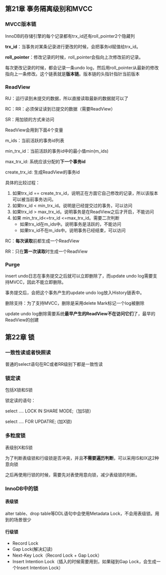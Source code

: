 

## 第21章 事务隔离级别和MVCC

### MVCC版本链

InnoDB的存储引擎的每个记录都有trx_id还有roll_pointer2个隐藏列

**trx_id**：当事务对某条记录进行更改的时候，会把事务id赋值给trx_id。

**roll_pointer**：修改记录的时候，roll_pointer会指向上次修改前的记录。

每次更改记录的时候，都会记录一条undo log，然后用roll_pointer从最新的修改指向上一条修改。这个链表就是**版本链**。版本链的头指针指针当前版本



### ReadView

RU：运行读到未提交的数据，所以直接读取最新的数据就可以了

RC：RR：必须保证读到已提交的数据（需要ReadView）

SR：用加锁的方式来访问



ReadView会用到下面4个变量

m_ids：当前活跃的事务id列表

min_trx_id：当前活跃的事务id中的最小值min(m_ids)

max_trx_id: 系统应该分配的**下一个事务id**

create_trx_id: 生成ReadView的事务id

具体的比较过程：

1. 如果trx_id == create_trx_id，说明正在方面它自己修改的记录，所以该版本可以被当前事务访问。
2. 如果trx_id < min_trx_id。说明是已经提交过的事务，可以访问
3. 如果trx_id > max_trx_id。说明事务是在ReadView之后才开启，不能访问
4. 如果 min_trx_id<=trx_id <=max_trx_id。需要二次判断
   * 如果trx_id在m_ids中。说明事务是活跃的，不能访问
   * 如果trx_id不在m_ids中。说明事务已经结束，可以访问

RC：**每次读取**前都生成一个ReadView

RR：只在**第一次读取**时生成一个ReadView



### Purge

insert undo日志在事务提交之后就可以立即删除了，而update undo log需要支持MVCC，因此不能立即删除。

事务提交后，会把这个事务产生的update undo log放入History链表中。

删除支持：为了支持MVCC，删除是采用delete Mark标记一个log被删除

update undo log删除需要系统**最早产生的ReadView不在访问它们**了，最早的ReadView的创建

## 第22章 锁

### 一致性读或者快照读

普通的select语句在RC或者RR级别下都是一致性读

### 锁定读

包括X锁和S锁

锁定读的语句：

select .... LOCK IN SHARE MODE;（加S锁）

select .... FOR UPDATRE; (加X锁)

### 多粒度锁

表级别X和S锁

为了判断表级锁和行级锁是否冲突，并且**不需要遍历判断**，可以采用IS和IX这2种意向锁

之后再使用行锁的时候，需要先对表使用意向锁，减少表级锁的判断。

### InnoDB中的锁

#### 表级锁

alter table、drop table等DDL语句中会使用Metadata Lock，不会用表级锁。用到的场景很少

#### 行级锁

* Record Lock
* Gap Lock(解决幻读)
* Next-Key Lock（Record Lock + Gap Lock）
* Insert Intention Lock（插入的时候需要用到，如果碰到Gap Lock，会生成一个Insert Intention Lock）